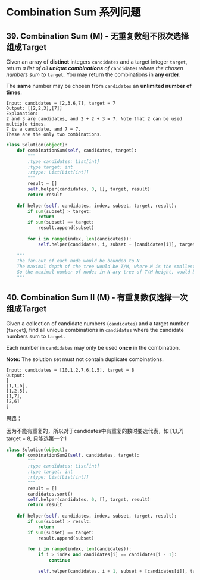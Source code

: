 # Combination Sum 系列问题

## 39. Combination Sum (M) - 无重复数组不限次选择组成Target

Given an array of **distinct** integers `candidates` and a target integer `target`, return *a list of all **unique combinations** of* `candidates` *where the chosen numbers sum to* `target`*.* You may return the combinations in **any order**.

The **same** number may be chosen from `candidates` an **unlimited number of times**. 

```
Input: candidates = [2,3,6,7], target = 7
Output: [[2,2,3],[7]]
Explanation:
2 and 3 are candidates, and 2 + 2 + 3 = 7. Note that 2 can be used multiple times.
7 is a candidate, and 7 = 7.
These are the only two combinations.
```

```python
class Solution(object):
    def combinationSum(self, candidates, target):
        """
        :type candidates: List[int]
        :type target: int
        :rtype: List[List[int]]
        """
        result = []
        self.helper(candidates, 0, [], target, result)
        return result
   
	def helper(self, candidates, index, subset, target, result):
        if sum(subset) > target:
            return
        if sum(subset) == target:
            result.append(subset)
        
        for i in range(index, len(candidates)):
            self.helper(candidates, i, subset + [candidates[i]], target, result)
    
    """
    The fan-out of each node would be bounded to N
    The maximal depth of the tree would be T/M, where M is the smallest value among the candidates
    So the maximal number of nodes in N-ary tree of T/M height, would be N^(T/M + 1)
    """
```



## 40. Combination Sum II (M) - 有重复数仅选择一次组成Target

Given a collection of candidate numbers (`candidates`) and a target number (`target`), find all unique combinations in `candidates` where the candidate numbers sum to `target`.

Each number in `candidates` may only be used **once** in the combination.

**Note:** The solution set must not contain duplicate combinations.

```
Input: candidates = [10,1,2,7,6,1,5], target = 8
Output: 
[
[1,1,6],
[1,2,5],
[1,7],
[2,6]
]
```

思路：

因为不能有重复的，所以对于candidates中有重复的数时要选代表，如 [1,1,7] target = 8, 只能选第一个1

```python
class Solution(object):
    def combinationSum2(self, candidates, target):
        """
        :type candidates: List[int]
        :type target: int
        :rtype: List[List[int]]
        """
        result = []
        candidates.sort()
        self.helper(candidates, 0, [], target, result)
        return result
   
	def helper(self, candidates, index, subset, target, result):
        if sum(subset) > result:
            return
        if sum(subset) == target:
            result.append(subset)
        
        for i in range(index, len(candidates)):
            if i > index and candidates[i] == candidates[i - 1]:
                continue
            
            self.helper(candidates, i + 1, subset + [candidates[i]], target, result)
```

